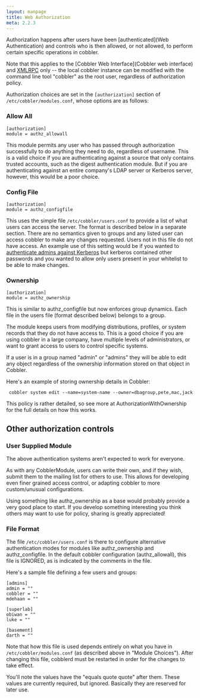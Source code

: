 ```yaml
---
layout: manpage
title: Web Authorization
meta: 2.2.3
---
```


Authorization happens after users have been [authenticated](Web Authentication) and controls who is then allowed, or not allowed, to perform certain specific operations in cobbler.

Note that this applies to the [Cobbler Web Interface](Cobbler web interface) and [XMLRPC](XmlRpc) only -- the local cobbler instance can be modified with the command line tool "cobbler" as the root user, regardless of authorization policy.

Authorization choices are set in the `[authorization]` section of `/etc/cobbler/modules.conf`, whose options are as follows:

### Allow All ###

    [authorization]
    module = authz_allowall

This module permits any user who has passed through authorization successfully to do anything they need to do, regardless of username.  This is a valid choice if you are authenticating against a source that only contains trusted accounts, such as the digest authentication module.  But if you are authenticating against an entire company's LDAP server or Kerberos server, however, this would be a poor choice.

### Config File

    [authorization]
    module = authz_configfile

This uses the simple file `/etc/cobbler/users.conf` to provide a list of what users can access the server.  The format is described below in a separate section.  There are no
semantics given to groups and any listed user can access cobbler to make any changes requested.  Users not in this file do not have access.  An example use of this setting
would be if you wanted to [authenticate admins against Kerberos](Kerberos) but kerberos contained other passwords and you wanted to allow only users
present in your whitelist to be able to make changes.

### Ownership

    [authorization]
    module = authz_ownership

This is similar to authz_configfile but now enforces group dynamics.  Each file in the users file (format described below) belongs to a group.  

The module keeps users from modifying distributions, profiles, or system records that they do not have access to.  This is a good choice if you are using cobbler in a large
company, have multiple levels of administrators, or want to grant access to users to control specific systems.

If a user is in a group named "admin" or "admins" they will be able to edit any object regardless of the ownership information stored on that object in Cobbler.

Here's an example of storing ownership details in Cobbler:

     cobbler system edit --name=system-name --owner=dbagroup,pete,mac,jack

This policy is rather detailed, so see more at AuthorizationWithOwnership for the full details on how this works.

## Other authorization controls

### User Supplied Module 

The above authentication systems aren't expected to work for everyone.

As with any CobblerModule, users can write their own, and if they wish, submit them to the mailing list for others to use.  This allows
for developing even finer grained access control, or adapting cobbler to more custom/unusual configurations.

Using something like authz_ownership as a base would probably provide a very good place to start.  If you develop something interesting
you think others may want to use for policy, sharing is greatly appreciated!

### File Format

The file `/etc/cobbler/users.conf` is there to configure alternative authentication modes for modules like authz_ownership and authz_configfile.  In the default cobbler configuration (authz_allowall), this file is IGNORED, as is indicated by the comments in the file. 

Here's a sample file defining a few users and groups:

    [admins]
    admin = ""
    cobbler = ""
    mdehaan = ""

    [superlab]
    obiwan = ""
    luke = ""

    [basement]
    darth = ""


Note that how this file is used depends entirely on what you have in `/etc/cobbler/modules.conf` (as described above in "Module Choices").   After changing this file, cobblerd must be restarted in order for the changes to take effect.

You'll note the values have the "equals quote quote" after them.  These values are currently required, but ignored.  Basically they are reserved
for later use.
